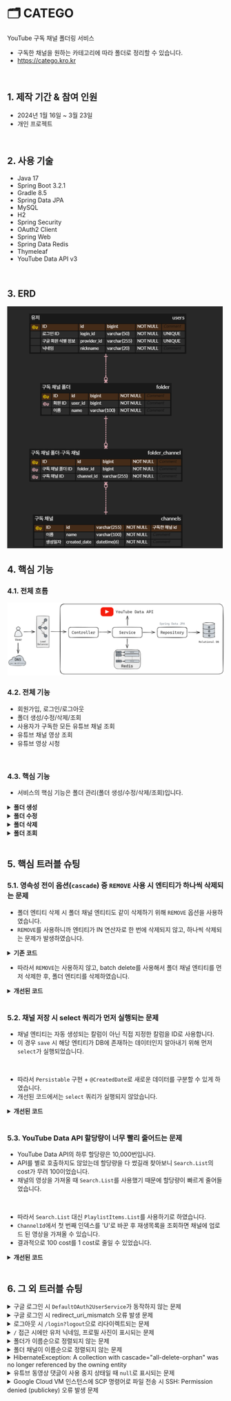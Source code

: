 # 🗂️ CATEGO

YouTube 구독 채널 폴더링 서비스<br/>

- 구독한 채널을 원하는 카테고리에 따라 폴더로 정리할 수 있습니다.
- https://catego.kro.kr

<br/>

## 1. 제작 기간 & 참여 인원

- 2024년 1월 16일 ~ 3월 23일
- 개인 프로젝트

<br/>

## 2. 사용 기술

- Java 17
- Spring Boot 3.2.1
- Gradle 8.5
- Spring Data JPA
- MySQL
- H2
- Spring Security
- OAuth2 Client
- Spring Web
- Spring Data Redis
- Thymeleaf
- YouTube Data API v3

</br>

## 3. ERD

<img src="./document/erd.png" style="width: 500px">

<br/>

## 4. 핵심 기능

### 4.1. 전체 흐름

<img src="./document/image/architecture.png" style="width: 800px">

<br/>

### 4.2. 전체 기능

- 회원가입, 로그인/로그아웃
- 폴더 생성/수정/삭제/조회
- 사용자가 구독한 모든 유튜브 채널 조회
- 유튜브 채널 영상 조회
- 유튜브 영상 시청

<br/>

### 4.3. 핵심 기능

- 서비스의 핵심 기능은 폴더 관리(폴더 생성/수정/삭제/조회)입니다.

<details>
<summary><b>폴더 생성</b></summary>
<div markdown="1">

<br/>

**Controller**

- **AJAX를 이용한 비동기 통신 및 무한 스크롤**
  📌 [코드 확인](https://github.com/hbeeni/catego/blob/54022099c32a337e84d825a7df1dcfdb23a5424f/src/main/resources/templates/folder/create-folder-form.html#L43)
    - 폴더 생성 시 사용자가 구독한 유튜브 채널이 필요합니다.
    - 채널은 AJAX를 이용해 비동기 통신으로 가져옵니다.
    - 무한 스크롤을 구현합니다.

    <img src="./document/image/createFolder_ajax.png" style="width: 500px">

<br/>

- **YouTube Data API - 구독 채널 가져오기**
  📌 [코드 확인](https://github.com/hbeeni/catego/blob/54022099c32a337e84d825a7df1dcfdb23a5424f/src/main/java/com/been/catego/controller/api/YouTubeApiController.java#L25)
    - YouTube Data API를 호출해 사용자가 구독한 유튜브 채널을 가져옵니다.
    - 무한 스크롤을 구현했기 때문에 페이지 하단에 도달 시 `nextPageToken`을 호출해 다음 페이지를 가져옵니다.

    <img src="./document/image/getSubscriptions_flow.png" style="width: 1200px">

<br/>

- **요청 처리 및 채널 리스트 파싱**
  📌 [코드 확인](https://github.com/hbeeni/catego/blob/54022099c32a337e84d825a7df1dcfdb23a5424f/src/main/java/com/been/catego/controller/FolderController.java#L36)
    - 로그인한 사용자와 폴더 생성 정보를 요청으로 받습니다.
    - 선택한 채널은 `{채널_ID}|{채널_이름}` 형식으로 Controller에 전달됩니다.
    - `|`를 기준으로 분할해 `ChannelDto`를 생성합니다.
    - `Map<String, ChannelDto>` 형식으로 파싱해 Service에 전달합니다.

  <img src="./document/image/createFolder_controller.png">

<br/>

**Service & Repository**

📌 [코드 확인](https://github.com/hbeeni/catego/blob/54022099c32a337e84d825a7df1dcfdb23a5424f/src/main/java/com/been/catego/service/FolderService.java#L111)

- **폴더 및 폴더 채널 저장**
    - DB에 저장되어 있지 않은 채널은 DB에 저장합니다.
    - 폴더 & 폴더 채널 엔티티를 생성한 후, 폴더 엔티티에 폴더 채널 엔티티를 set 합니다.
    - 폴더 엔티티를 저장합니다. 폴더 채널 엔티티는 `cascade` 옵션으로 인해 저장됩니다.

  <img src="./document/image/createFolder_service.png">

<br/>

- **Redis 폴더 정보 삭제**
    - Redis에 저장된 유저의 폴더 정보를 삭제합니다.
    - 폴더 정보는 조회 시 새롭게 저장합니다.

</div>
</details>

<details>
<summary><b>폴더 수정</b></summary>
<div markdown="1">

<details>
<summary><b>1. Form에 정보 전달</b></summary>
<div markdown="1">

<br/>

**Controller**

- **요청 처리**
  📌 [코드 확인](https://github.com/hbeeni/catego/blob/54022099c32a337e84d825a7df1dcfdb23a5424f/src/main/java/com/been/catego/controller/FolderController.java#L45)
    - 로그인한 유저, 수정하려는 폴더 ID를 요청으로 받습니다.
    - 반환하는 폴더 정보에는 폴더 ID, 폴더 이름, 폴더의 채널 갯수가 포함됩니다.

    <img src="./document/image/editForm_controller.png" style="width: 1000px">

<br/>

**Service & Repository**

- **Form에 필요한 정보 가져오기**
  📌 [코드 확인](https://github.com/hbeeni/catego/blob/54022099c32a337e84d825a7df1dcfdb23a5424f/src/main/java/com/been/catego/service/FolderService.java#L78)
    - 사용자의 모든 폴더를 가져옵니다.
    - 응답 DTO로 변환해 반환합니다.

    <img src="./document/image/getFolderInfo.png" style="width: 600px">

</div>
</details>

<details>
<summary><b>2. 구독 채널 가져오기</b></summary>
<div markdown="1">

<br/>

**Controller**

- **AJAX를 이용한 비동기 통신 및 무한 스크롤**
  📌 [코드 확인](https://github.com/hbeeni/catego/blob/54022099c32a337e84d825a7df1dcfdb23a5424f/src/main/resources/templates/folder/edit-folder-form.html#L44)
    - 폴더 수정 시 사용자가 구독한 유튜브 채널이 필요합니다.
    - 채널은 AJAX를 이용해 비동기 통신으로 가져옵니다.
    - 무한 스크롤을 구현합니다.
    - 폴더에 속한 채널은 `checked` 처리를 합니다.

    <img src="./document/image/editFolder_ajax.png" style="width: 500px">

<br/>

- **요청 처리**
  📌 [코드 확인](https://github.com/hbeeni/catego/blob/54022099c32a337e84d825a7df1dcfdb23a5424f/src/main/java/com/been/catego/controller/api/FolderApiController.java#L24)
    - 로그인한 유저와 수정할 폴더 ID를 요청으로 받습니다.

  <img src="./document/image/editFolder_getSubscriptions.png" style="width: 900px">

<br/>

**Service & Repository**

- **구독한 모든 유튜브 채널 가져오기**
  📌 [코드 확인](https://github.com/hbeeni/catego/blob/54022099c32a337e84d825a7df1dcfdb23a5424f/src/main/java/com/been/catego/service/FolderService.java#L87)
    - 폴더에 포함된 모든 채널을 가져옵니다.
    - YouTube API를 호출해 사용자가 구독한 유튜브 채널을 모두 가져와 응답 DTO로 변환합니다.
    - 그 중 폴더에 포함된 채널은 `includedInFolder=true`로 설정합니다.
    - 폴더에 속한 채널순 -> 채널 이름순으로 정렬하여 반환합니다.

    <img src="./document/image/editFolder_getSubscriptions_service.png" style="width: 1000px">

<br/>

- **YouTube Data API - 구독 채널 가져오기**
  📌 [코드 확인](https://github.com/hbeeni/catego/blob/54022099c32a337e84d825a7df1dcfdb23a5424f/src/main/java/com/been/catego/service/YouTubeApiDataService.java#L43)
    - YouTube Data API를 호출해 사용자가 구독한 유튜브 채널을 모두 가져옵니다.
    - 무한 스크롤로 구현했기 때문에 페이지 하단에 도달 시 `nextPageToken`을 호출해 다음 페이지를 가져옵니다.

    <img src="./document/image/editFolder_getAllSubscriptionChannels.png" style="width: 1000px">

</div>
</details>

<details>
<summary><b>3. 폴더 수정하기</b></summary>
<div markdown="1">

<br/>

**Controller**

- **요청 처리 및 채널 리스트 파싱**
  📌 [코드 확인](https://github.com/hbeeni/catego/blob/54022099c32a337e84d825a7df1dcfdb23a5424f/src/main/java/com/been/catego/controller/FolderController.java#L54)
    - 로그인한 유저, 폴더 ID, 수정한 폴더 정보를 요청으로 받습니다.
    - 각 채널은 `{채널_ID}|{채널_이름}` 형식으로 Controller에 전달됩니다.
    - `|`를 기준으로 분할해 `ChannelDto`를 생성합니다.
    - `Map<String, ChannelDto>` 형식으로 파싱해 Service에 전달합니다.

    <img src="./document/image/editFolder_controller.png">

<br/>

**Service & Repository**

📌 [코드 확인](https://github.com/hbeeni/catego/blob/54022099c32a337e84d825a7df1dcfdb23a5424f/src/main/java/com/been/catego/service/FolderService.java#L134)

- **폴더 수정**
    - DB에 저장되어 있지 않은 채널은 DB에 저장합니다.
    - 사용자가 폴더 이름을 입력했다면 폴더 이름을 변경합니다.
    - 폴더에 새롭게 추가된 채널은 DB에 저장합니다.
    - 폴더에서 제외된 채널은 DB에서 삭제합니다.

    <img src="./document/image/editFolder_service.png" style="width: 800px">

<br/>

- **Redis 폴더 정보 삭제**
    - Redis에 저장된 유저의 폴더 정보를 삭제합니다.
    - 폴더 정보는 조회 시 새롭게 저장합니다.

</div>
</details>

---

</div>
</details>

<details>
<summary><b>폴더 삭제</b></summary>
<div markdown="1">

<br/>

**Controller**

- **요청 처리**
  📌 [코드 확인](https://github.com/hbeeni/catego/blob/54022099c32a337e84d825a7df1dcfdb23a5424f/src/main/java/com/been/catego/controller/FolderController.java#L64)
    - 로그인한 유저, 폴더 ID를 요청으로 받습니다.

    <img src="./document/image/deleteFolder_controller.png" style="width: 700px">

<br/>

**Service & Repository**

📌 [코드 확인](https://github.com/hbeeni/catego/blob/54022099c32a337e84d825a7df1dcfdb23a5424f/src/main/java/com/been/catego/service/FolderService.java#L194)

- **폴더 삭제**
    - 폴더 채널 엔티티를 batch delete 합니다.
    - 폴더 엔티티를 삭제합니다.

    <img src="./document/image/deleteFolder_service.png" style="width: 550px">

<br/>

- **Redis 폴더 정보 삭제**
    - Redis에 저장된 유저의 폴더 정보를 삭제합니다.
    - 폴더 정보는 조회 시 새롭게 저장합니다.

</div>
</details>

<details>
<summary><b>폴더 조회</b></summary>
<div markdown="1">

<br/>

**Interceptor**

- 폴더 정보는 사이드바에 표시됩니다.

  <img src="./document/image/sidebar.PNG" style="width: 300px">

- 사이드바는 모든 페이지에 표시되기 때문에 폴더 정보 또한 모든 페이지에 가져와야 합니다.
- 따라서 `Interceptor`로 구현하였습니다.
  📌 [코드 확인](https://github.com/hbeeni/catego/blob/54022099c32a337e84d825a7df1dcfdb23a5424f/src/main/java/com/been/catego/interceptor/FolderListInterceptor.java#L16)
- 사용자의 모든 폴더 정보를 가져와 `ModelAndView`에 추가합니다.

  <img src="./document/image/getFolders_interceptor.png" style="width: 1000px">

<br/>

**Service & Repository**

- **Redis에서 폴더 정보 가져오기**
  📌 [코드 확인](https://github.com/hbeeni/catego/blob/54022099c32a337e84d825a7df1dcfdb23a5424f/src/main/java/com/been/catego/repository/FolderRedisRepository.java#L40)
    - Redis에 폴더 정보가 저장되어 있으면 해당 정보를 반환합니다.
    - key는 `FOLDER:USER:{userId}` 입니다.
    - String으로 저장된 폴더 정보를 deserialize 하여 응답 DTO를 얻습니다.

  <img src="./document/image/get_redis.png" style="width: 600px">

<br/>

- **DB에서 폴더 정보 가져오기**
  📌 [코드 확인](https://github.com/hbeeni/catego/blob/54022099c32a337e84d825a7df1dcfdb23a5424f/src/main/java/com/been/catego/service/FolderService.java#L48)
    - Redis에 저장된 폴더 정보가 없으면 DB에서 폴더 정보를 가져옵니다.
    - 유저의 모든 폴더를 가져온 후, 해당 폴더의 채널도 모두 가져옵니다.
    - 폴더에 채널을 매핑해준 후, 응답 DTO로 변환합니다.

  <img src="./document/image/getFolders_service.png" style="width: 800px">

<br/>

- **Redis에 저장 후 반환**
  📌 [코드 확인](https://github.com/hbeeni/catego/blob/54022099c32a337e84d825a7df1dcfdb23a5424f/src/main/java/com/been/catego/repository/FolderRedisRepository.java#L26)
    - 폴더 정보를 String으로 serialize 해서 Redis에 저장합니다.
    - 폴더 정보를 반환합니다.

  <img src="./document/image/save_redis.png" style="width: 700px">

</div>
</details>

<br/>

## 5. 핵심 트러블 슈팅

### 5.1. 영속성 전이 옵션(`cascade`) 중 `REMOVE` 사용 시 엔티티가 하나씩 삭제되는 문제

- 폴더 엔티티 삭제 시 폴더 채널 엔티티도 같이 삭제하기 위해 `REMOVE` 옵션을 사용하였습니다.
- `REMOVE`를 사용하니까 엔티티가 IN 연산자로 한 번에 삭제되지 않고, 하나씩 삭제되는 문제가 발생하였습니다.

<details>
<summary><b>기존 코드</b></summary>
<div markdown="1">

```java
public class Folder {
    //...

    @OneToMany(mappedBy = "folder", cascade = {CascadeType.PERSIST, CascadeType.REMOVE})
    private List<FolderChannel> folderChannels = new ArrayList<>();
}
```

</div>
</details>

- 따라서 `REMOVE`는 사용하지 않고, batch delete를 사용해서 폴더 채널 엔티티를 먼저 삭제한 후, 폴더 엔티티를 삭제하였습니다.

<details>
<summary><b>개선된 코드</b></summary>
<div markdown="1">

```java
public class Folder {
    //...

    @OneToMany(mappedBy = "folder", cascade = CascadeType.PERSIST)
    private List<FolderChannel> folderChannels = new ArrayList<>();
}
```

```java
public class FolderService {
    //...

    public void deleteFolder(Long folderId, Long userId) {
        Folder folder = getFolderOrException(folderId, userId);
        List<FolderChannel> folderChannels = folder.getFolderChannels();

        folderChannelRepository.deleteAllInBatch(folderChannels); //폴더 채널 삭제
        folderRepository.delete(folder); //폴더 삭제

        folderRedisRepository.deleteFolders(userId);
    }
}
```

</div>
</details>

<br/>

### 5.2. 채널 저장 시 select 쿼리가 먼저 실행되는 문제

- 채널 엔티티는 자동 생성되는 칼럼이 아닌 직접 지정한 칼럼을 ID로 사용합니다.
- 이 경우 `save` 시 해당 엔티티가 DB에 존재하는 데이터인지 알아내기 위해 먼저 `select`가 실행되었습니다.

<br/>

- 따라서 `Persistable` 구현 + `@CreatedDate`로 새로운 데이터를 구분할 수 있게 하였습니다.
- 개선된 코드에서는 `select` 쿼리가 실행되지 않았습니다.

<details>
<summary><b>개선된 코드</b></summary>
<div markdown="1">

```java
public class Channel implements Persistable<String> {

    @Id
    private String id;

    @CreatedDate
    private LocalDateTime createdDate;

    //...

    @Override
    public String getId() {
        return id;
    }

    @Override
    public boolean isNew() {
        return createdDate == null;
    }
}
```

</div>
</details>

<br/>

### 5.3. YouTube Data API 할당량이 너무 빨리 줄어드는 문제

- YouTube Data API의 하루 할당량은 10,000번입니다.
- API를 별로 호출하지도 않았는데 할당량을 다 썼길래 찾아보니 `Search.List`의 cost가 무려 100이었습니다.
- 채널의 영상을 가져올 때 `Search.List`를 사용했기 때문에 할당량이 빠르게 줄어들었습니다.

<br/>

- 따라서 `Search.List` 대신 `PlaylistItems.List`를 사용하기로 하였습니다.
- `ChannelId`에서 첫 번째 인덱스를 'U'로 바꾼 후 재생목록을 조회하면 채널에 업로드 된 영상을 가져올 수 있습니다.
- 결과적으로 100 cost를 1 cost로 줄일 수 있었습니다.

<details>
<summary><b>개선된 코드</b></summary>
<div markdown="1">

```java
public PlaylistItemListResponse getVideosByChannelId(String channelId, long maxResult, String pageToken) {
    try {
        YouTube.PlaylistItems.List playlistItemsList = youTube.playlistItems().list(convertToPartStrings(SNIPPET));

        youtubeApiUtil.setYouTubeRequest(playlistItemsList);
        playlistItemsList.setPlaylistId(convertToUploadPlaylistId(channelId));
        playlistItemsList.setMaxResults(maxResult);
        playlistItemsList.setPageToken(pageToken);

        return playlistItemsList.execute();
    } catch (GoogleJsonResponseException e) {
        throw new CustomException(e.getMessage());
    } catch (IOException e) {
        throw new CustomException(ErrorMessages.FAIL_TO_LOAD_YOUTUBE_DATA);
    }
}
```

```java
/**
 * 채널 ID를 업로드된 동영상 재생목록 ID로 변환한다.
 */
public static String convertToUploadPlaylistId(String channelId) {
    char[] chars = channelId.toCharArray();
    chars[1] = 'U';
    return new String(chars);
}
```

</div>
</details>


</br>

## 6. 그 외 트러블 슈팅

<details>
<summary>구글 로그인 시 <code>DefaultOAuth2UserService</code>가 동작하지 않는 문제</summary>
<div markdown="1">

- 문제: 구글 로그인 시 `DefaultOAuth2UserService`가 실행되길 기대했는데 `OidcUserService`가 실행됨
- 헤결
    - OAuth2 scope엔 `email`, `profile`, `openid`가 있는데, scope를 따로 설정하지 않으면 모든 값이 넘어감
    - 이 때 `openid`가 넘어가면 `DefaultOAuth2UserService` 대신 `OidcUserService`가 실행됨
    - 따라서 scope를 `email`, `profile`로 설정

    ```yaml
    spring:
        security:
            oauth2:
                client:
                    registration:
                        google:
                            scope:
                                - email
                                - profile
    ```

</div>
</details>

<details>
<summary>구글 로그인 시 redirect_uri_mismatch 오류 발생 문제</summary>
<div markdown="1">

- Google Cloud로 배포 중, HTTPS 적용을 위해 로드 밸런서(Proxy server)를 사용 중임
- 이 때 웹 서버는 실제 클라이언트가 아닌 Proxy server가 접속한 것으로 인식해 https가 아닌 http로 리다이렉트해서 문제가 발생함
- 해결: `X-Forwarded-*` 헤더를 이용하여 최초 요청 정보(클라이언트 정보)를 담음

    ```yaml
    server:
    forward-headers-strategy: framework
    tomcat:
        remoteip:
        remote-ip-header: X-Forwarded-For
        protocol-header: X-Forwarded-Proto
        host-header: X-Forwarded-Host
        port-header: X-Forwarded-Port
    ```

</div>
</details>

<details>
<summary>로그아웃 시 <code>/login?logout</code>으로 리다이렉트되는 문제</summary>
<div markdown="1">

- 로그아웃 시 `/login?logout`으로 리다이렉트 됨
- 이 상태에서 다시 로그인을 하면 또 `/login?logout`으로 리다이렉트 되어 계속 로그아웃이 되는 문제가 발생함
- 해결: Security 설정에서 `logoutSuccessUrl`을 `/login`으로 설정

  ```java
  http.logout(logout -> logout.logoutSuccessUrl("/login"))
  ```

</div>
</details>

<details>
<summary><code>/</code> 접근 시에만 유저 닉네임, 프로필 사진이 표시되는 문제</summary>
<div markdown="1">

- 문제
    - 모든 페이지에서 `header`에 유저 정보가 표시되어야 하는데, `/` 접근 시에만 표시됨
    - 모든 접근에 정보를 넘겨줘야 하는데, `/` 접근 시에만 `model`에 정보를 넘겨서 그랬음
- 해결: 타임리프를 사용해서 `Authentication`에 접근함 -> `Controller`에서 정보를 넘겨주지 않아도 모든 페이지에서 유저 정보를 표시할 수 있었음

    ```html
    <img th:src="${#authentication.principal.profileImageUrl}">
    <div th:text="${#authentication.principal.nickname}">
    ```

</div>
</details>

<details>
<summary>폴더가 이름순으로 정렬되지 않는 문제</summary>
<div markdown="1">

- 문제: 폴더가 이름순으로 정렬되지 않고, 생성순으로 정렬됨
- 해결: 쿼리 메서드 네이밍에 `OrderBy`를 추가

    ```java
    List<Folder> findAllByUser_IdOrderByNameAsc(Long userId);
    ```

</div>
</details>

<details>
<summary>폴더 채널이 이름순으로 정렬되지 않는 문제</summary>
<div markdown="1">

- 문제: 사이드 바에 표시되는 폴더에서 채널이 이름순으로 정렬되지 않았음
- 해결: `order by`를 이용해 채널 이름순으로 정렬함

    ```java
    @Query("select fc from FolderChannel fc "
            + "join fetch fc.folder f "
            + "join fetch fc.channel c "
            + "where f.id in :folderIds "
            + "order by c.name")
    List<FolderChannel> findAllByFolderIdIn(@Param("folderIds") List<Long> folderIds);
    ```

</div>
</details>

<details>
<summary>HibernateException: A collection with cascade="all-delete-orphan" was no longer referenced by the owning entity</summary>
<div markdown="1">

- `orphanRemoval` 옵션으로 설정된 컬렉션이 비어 있지 않을 때 참조 인스턴스를 변경해서 오류가 발생함
- 폴더를 수정할 때 `setFolderChannels` 메서드를 사용해서 컬렉션 자체(`List<FolderChannel>`)를 변경했기 때문
- 해결: `orphanRemoval` 옵션 삭제

</div>
</details>

<details>
<summary>유튜브 동영상 댓글이 사용 중지 상태일 때 <code>null</code>로 표시되는 문제</summary>
<div markdown="1">

- 문제: 댓글이 사용 중지 상태면 YouTube API에서 `commentCount` 필드를 보내지 않기 때문에 `videoStatistics.getCommentCount()` 값이 `null`이 됨
- 해결
    - 동영상 응답 DTO에 `hasComments` 필드 추가
    - 프론트에서는 댓글이 있을 때만(`hasComments = true`) 댓글을 요청하도록 수정

    ```java
    private static boolean hasComments(VideoStatistics videoStatistics) {
        return videoStatistics.getCommentCount() != null && !videoStatistics.getCommentCount().equals(BigInteger.ZERO);
    }
    ```

    ```javascript
    document.addEventListener('DOMContentLoaded', function () {
        if ([[${videoPlayer.hasComments}]]) {
            fetchMoreData();
        } else {
            loading = true;
        }
    });
    ```

</div>
</details>

<details>
<summary>Google Cloud VM 인스턴스에 SCP 명령어로 파일 전송 시 SSH: Permission denied (publickey) 오류 발생 문제</summary>
<div markdown="1">

- 문제: public key와 매칭되는 private key를 찾을 수 없어서 오류가 발생
- 해결: 명령어 사용 시 private key 경로를 명시해줌

    ```
    scp -i /.ssh/gcp_catego_key catego-0.0.1-SNAPSHOT.jar {VM_인스턴스_IP}:/home/app
    ```

</div>
</details>
